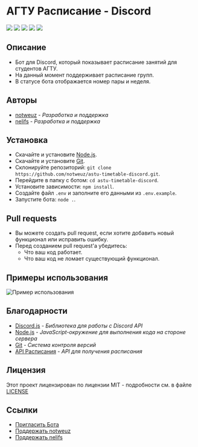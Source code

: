 # АГТУ Расписание - Discord
![](https://img.shields.io/github/issues/notweuz/astu-timetable-discord) ![](https://img.shields.io/github/forks/notweuz/astu-timetable-discord) ![](https://img.shields.io/github/stars/notweuz/astu-timetable-discord) ![](https://img.shields.io/github/license/notweuz/astu-timetable-discord) ![](https://img.shields.io/github/contributors/notweuz/astu-timetable-discord)

## Описание
* Бот для Discord, который показывает расписание занятий для студентов АГТУ.
* На данный момент поддерживает расписание групп.
* В статусе бота отображается номер пары и неделя.

## Авторы
* [notweuz](https://github.com/notweuz) - *Разработка и поддержка*
* [nelifs](https://github.com/nelifs) - *Разработка и поддержка*

## Установка
* Скачайте и установите [Node.js](https://nodejs.org/en/download/).
* Скачайте и установите [Git](https://git-scm.com/downloads).
* Склонируйте репозиторий: `git clone https://github.com/notweuz/astu-timetable-discord.git`.
* Перейдите в папку с ботом: `cd astu-timetable-discord`.
* Установите зависимости: `npm install`.
* Создайте файл `.env` и заполните его данными из `.env.example`.
* Запустите бота: `node .`.

## Pull requests
* Вы можете создать pull request, если хотите добавить новый функционал или исправить ошибку.
* Перед созданием pull request'а убедитесь:
  * Что ваш код работает.
  * Что ваш код не ломает существующий функционал.

## Примеры использования
![Пример использования](https://media.discordapp.net/attachments/968180438503927822/1040947774679683143/image.png?width=476&height=670)

## Благодарности
* [Discord.js](https://discord.js.org/#/) - *Библиотека для работы с Discord API*
* [Node.js](https://nodejs.org/en/) - *JavaScript-окружение для выполнения кода на стороне сервера*
* [Git](https://git-scm.com/) - *Система контроля версий*
* [API Расписания](https://apitable.astu.org/) - *API для получения расписания*

## Лицензия
Этот проект лицензирован по лицензии MIT - подробности см. в файле [LICENSE](LICENSE)

## Ссылки
* [Пригласить Бота](https://canary.discord.com/api/oauth2/authorize?client_id=1040708667416248320&permissions=137439333440&scope=applications.commands%20bot)
* [Поддержать notweuz](https://qiwi.com/n/W33UZ)
* [Поддержать nelifs](https://qiwi.com/n/NELIFS)